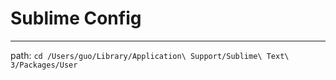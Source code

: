 # Sublime Config


-----------



path: `cd /Users/guo/Library/Application\ Support/Sublime\ Text\ 3/Packages/User` 
